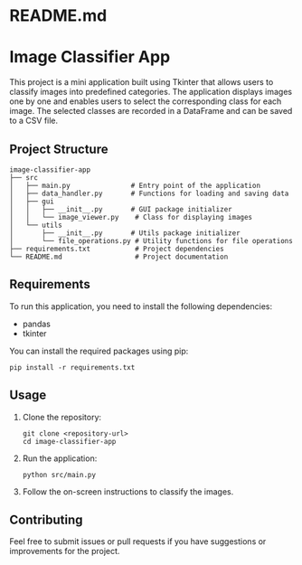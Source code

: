 # README.md

# Image Classifier App

This project is a mini application built using Tkinter that allows users to classify images into predefined categories. The application displays images one by one and enables users to select the corresponding class for each image. The selected classes are recorded in a DataFrame and can be saved to a CSV file.

## Project Structure

```
image-classifier-app
├── src
│   ├── main.py               # Entry point of the application
│   ├── data_handler.py       # Functions for loading and saving data
│   ├── gui
│   │   ├── __init__.py       # GUI package initializer
│   │   └── image_viewer.py    # Class for displaying images
│   └── utils
│       ├── __init__.py       # Utils package initializer
│       └── file_operations.py # Utility functions for file operations
├── requirements.txt           # Project dependencies
└── README.md                  # Project documentation
```

## Requirements

To run this application, you need to install the following dependencies:

- pandas
- tkinter

You can install the required packages using pip:

```
pip install -r requirements.txt
```

## Usage

1. Clone the repository:
   ```
   git clone <repository-url>
   cd image-classifier-app
   ```

2. Run the application:
   ```
   python src/main.py
   ```

3. Follow the on-screen instructions to classify the images.

## Contributing

Feel free to submit issues or pull requests if you have suggestions or improvements for the project.